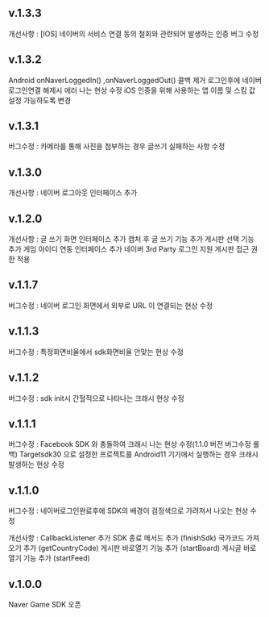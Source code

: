 v.1.3.3
-------------
개선사항 :
 [IOS] 네이버의 서비스 연결 동의 철회와 관련되어 발생하는 인증 버그 수정


v.1.3.2
-------------
Android
  onNaverLoggedIn() ,onNaverLoggedOut() 콜백 제거
  로그인후에 네이버로그인연결 해제시 에러 나는 현상 수정
iOS
  인증을 위해 사용하는 앱 이름 및 스킴 값 설정 가능하도록 변경


v.1.3.1
-------------
버그수정 :
 카메라를 통해 사진을 첨부하는 경우 글쓰기 실패하는 사항 수정 


v.1.3.0
-------------
개선사항 :
 네이버 로그아웃 인터페이스 추가


v.1.2.0
-------------
개선사항 :
 글 쓰기 화면 인터페이스 추가
 캡처 후 글 쓰기 기능 추가
 게시판 선택 기능 추가
 게임 아이디 연동 인터페이스 추가
 네이버 3rd Party 로그인 지원
 게시판 접근 권한 적용


v.1.1.7
-------------
버그수정 :
 네이버 로그인 화면에서 외부로 URL 이 연결되는 현상 수정
 

v.1.1.3
-------------
버그수정 :
 특정화면비율에서 sdk화면비율 안맞는 현상 수정




v.1.1.2
-------------
버그수정 :
 sdk init시 간헐적으로 나타나는 크래시 현상 수정




v.1.1.1
-------------
버그수정 :
 Facebook SDK 와 충돌하여 크래시 나는 현상 수정(1.1.0 버전 버그수정 롤백)
 Targetsdk30 으로 설정한 프로젝트를 Android11 기기에서 실행하는 경우 크래시 발생하는 현상 수정




v.1.1.0
-------------
버그수정 :
 네이버로그인완료후에 SDK의 배경이 검정색으로 가려져서 나오는 현상 수정

개선사항 :
 CallbackListener 추가
 SDK 종료 메서드 추가 (finishSdk)
 국가코드 가져오기 추가 (getCountryCode)
 게시판 바로열기 기능 추가 (startBoard)
 게시글 바로열기 기능 추가 (startFeed)




v.1.0.0
-------------
 Naver Game SDK 오픈
